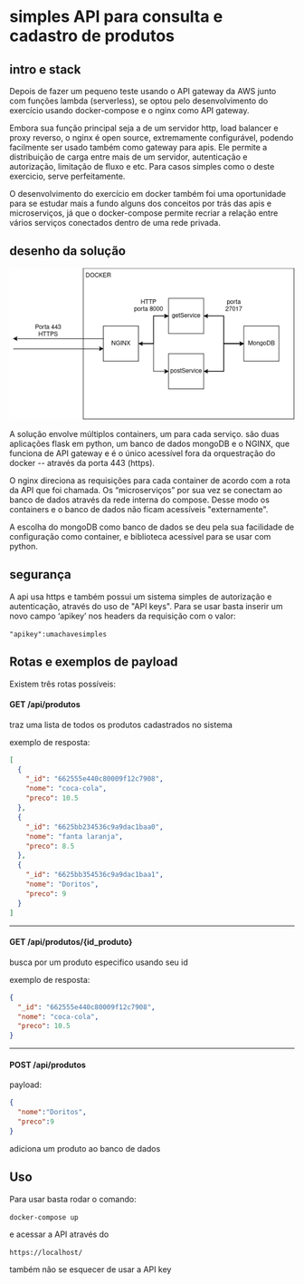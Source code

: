 # simples API para consulta e cadastro de produtos
## intro e stack
Depois de fazer um pequeno teste usando o API gateway da AWS junto com funções lambda (serverless), se optou pelo desenvolvimento do exercício usando docker-compose e o nginx como API gateway.

Embora sua função principal seja a de um servidor http, load balancer e proxy reverso, o nginx é open source, extremamente configurável, podendo facilmente ser usado também como gateway para apis. Ele permite a distribuição de carga entre mais de um servidor, autenticação e autorização, limitação de fluxo e etc. Para casos simples como o deste exercicio, serve perfeitamente.

O desenvolvimento do exercício em docker também foi uma oportunidade para se estudar mais a fundo alguns dos conceitos por trás das apis e microserviços, já que o docker-compose permite recriar a relação entre vários serviços conectados dentro de uma rede privada.

## desenho da solução

![image](diagrama.png)

A solução envolve múltiplos containers, um para cada serviço. são duas aplicações flask em python, um banco de dados mongoDB e o NGINX, que funciona de API gateway e é o único acessível fora da orquestração do docker -- através da porta 443 (https).

O nginx direciona as requisições para cada container de acordo com a rota da API que foi chamada. Os “microserviços” por sua vez se conectam ao banco de dados através da rede interna do compose. Desse modo os containers e o banco de dados não ficam acessíveis "externamente".

A escolha do mongoDB como banco de dados se deu pela sua facilidade de configuração como container, e biblioteca acessível para se usar com python.

## segurança

A api usa https e também possui um sistema simples de autorização e autenticação, através do uso de "API keys". Para se usar basta inserir um novo campo ‘apikey’ nos headers da requisição com o valor:

`"apikey":umachavesimples`

## Rotas e exemplos de payload

Existem três rotas possíveis:

#### GET /api/produtos

traz uma lista de todos os produtos cadastrados no sistema

exemplo de resposta:
```json
[
  {
    "_id": "662555e440c80009f12c7908",
    "nome": "coca-cola",
    "preco": 10.5
  },
  {
    "_id": "6625bb234536c9a9dac1baa0",
    "nome": "fanta laranja",
    "preco": 8.5
  },
  {
    "_id": "6625bb354536c9a9dac1baa1",
    "nome": "Doritos",
    "preco": 9
  }
]
```
------------
#### GET /api/produtos/{id_produto}

busca por um produto especifico usando seu id

exemplo de resposta:
```json
{
  "_id": "662555e440c80009f12c7908",
  "nome": "coca-cola",
  "preco": 10.5
}
```
---------
#### POST /api/produtos

payload:
```json
{
  "nome":"Doritos",
  "preco":9
}
```

adiciona um produto ao banco de dados

## Uso

Para usar basta rodar o comando:

`docker-compose up`

e acessar a API através do

`https://localhost/`

também não se esquecer de usar a API key

